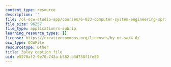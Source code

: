 ```yaml
---
content_type: resource
description: ''
file: /ol-ocw-studio-app/courses/6-033-computer-system-engineering-spring-2018/e5270af29e70742ab582b3d738f1fe59_r2_-2KW76ec.srt
file_size: 96257
file_type: application/x-subrip
learning_resource_types: []
license: https://creativecommons.org/licenses/by-nc-sa/4.0/
ocw_type: OCWFile
resourcetype: Other
title: 3play caption file
uid: e5270af2-9e70-742a-b582-b3d738f1fe59
---
```

